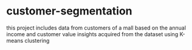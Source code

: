 # customer-segmentation

this project includes data from customers of a mall 
based on the annual income and customer value insights acquired from the dataset
using K-means clustering  
